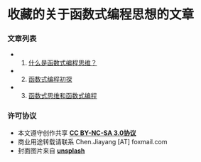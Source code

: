 # 收藏的关于函数式编程思想的文章

### 文章列表

* 1. [什么是函数式编程思维？](https://www.zhihu.com/question/28292740)
* 2. [函数式编程初探](http://www.ruanyifeng.com/blog/2012/04/functional_programming.html)
* 3. [函数式思维和函数式编程](http://www.oschina.net/news/54999/programming-thinking-functional-way)

### 许可协议
* 本文遵守创作共享 <a href="https://creativecommons.org/licenses/by-nc-sa/3.0/cn/" target="_blank"><b>CC BY-NC-SA 3.0协议</b></a>
* 商业用途转载请联系 Chen.Jiayang [AT] foxmail.com
* 封面图片来自 <a href="https://unsplash.com/" target="_blank"><b> unsplash </b></a>
